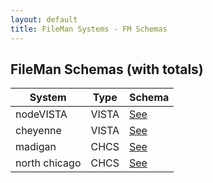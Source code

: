 ```yaml
---
layout: default
title: FileMan Systems - FM Schemas
---
```


## FileMan Schemas (with totals)


System | Type | Schema
--- | --- | ---
nodeVISTA | VISTA | [See](nodeVISTASchema/index.html)
cheyenne | VISTA | [See](cheyenneVISTASchema/index.html)
madigan | CHCS | [See](madiganSchema/index.html)
north chicago | CHCS | [See](chcsNCSchema/index.html)
